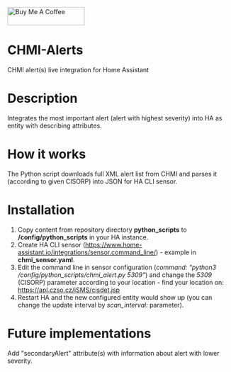 <a href="https://www.buymeacoffee.com/IntExCZ" target="_blank"><img src="https://cdn.buymeacoffee.com/buttons/default-orange.png" alt="Buy Me A Coffee" height="41" width="174"></a>

# CHMI-Alerts
CHMI alert(s) live integration for Home Assistant

# Description
Integrates the most important alert (alert with highest severity) into HA as entity with describing attributes.

# How it works
The Python script downloads full XML alert list from CHMI and parses it (according to given CISORP) into JSON for HA CLI sensor.

# Installation
1. Copy content from repository directory **python_scripts** to **/config/python_scripts** in your HA instance.
2. Create HA CLI sensor (https://www.home-assistant.io/integrations/sensor.command_line/) - example in **chmi_sensor.yaml**.
3. Edit the command line in sensor configuration (*command: "python3 /config/python_scripts/chmi_alert.py 5309"*) and change the *5309* (CISORP) parameter according to your location - find your location on: https://apl.czso.cz/iSMS/cisdet.jsp
4. Restart HA and the new configured entity would show up (you can change the update interval by *scan_interval:* parameter).

# Future implementations
Add "secondaryAlert" attribute(s) with information about alert with lower severity.
